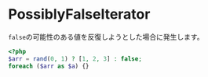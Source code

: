 # PossiblyFalseIterator
`false`の可能性のある値を反復しようとした場合に発生します。

```php
<?php
$arr = rand(0, 1) ? [1, 2, 3] : false;
foreach ($arr as $a) {}
```
